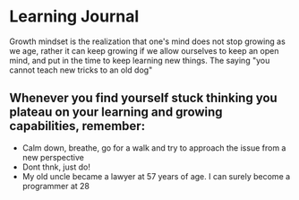 # Learning Journal
Growth mindset is the realization that one's mind does not stop growing as we age, rather it can keep growing if we allow ourselves to keep an open mind, and put in the time to keep learning new things. The saying "you cannot teach new tricks to an old dog" 

## Whenever you find yourself stuck thinking you plateau on your learning and growing capabilities, remember: 
 - Calm down, breathe, go for a walk and try to approach the issue from a new perspective 
 - Dont thnk, just do!
 - My old uncle became a lawyer at 57 years of age. I can surely become a programmer at 28
